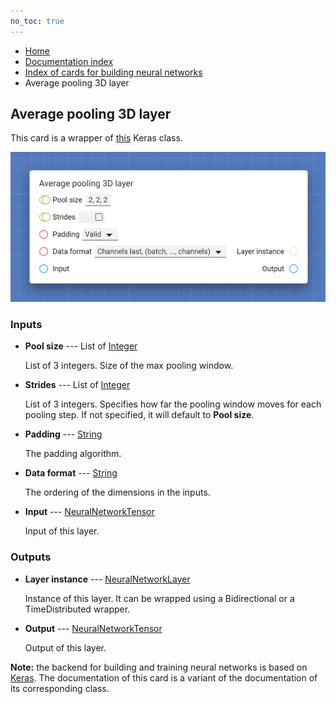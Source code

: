 ```yaml
---
no_toc: true
---
```


<ul class="breadcrumb">
    <li><a href="">Home</a></li>
    <li><a href="documentation">Documentation index</a></li>
    <li><a href="neural_network_cards/">Index of cards for building neural networks</a></li>
    <li>Average pooling 3D layer</li>
</ul>

## Average pooling 3D layer

This card is a wrapper of [this](https://keras.io/api/layers/pooling_layers/average_pooling3d/) Keras class.

!["Average pooling 3D layer" card](assets/img/neural_network_cards/layer_AveragePooling3D.png)


### Inputs


* **Pool size** --- List of [Integer](types/Integer)

  List of 3 integers. Size of the max pooling window.

* **Strides** --- List of [Integer](types/Integer)

  List of 3 integers. Specifies how far the pooling window moves for each pooling step. If not specified, it will default to **Pool size**.

* **Padding** --- [String](types/String)

  The padding algorithm.

* **Data format** --- [String](types/String)

  The ordering of the dimensions in the inputs.

* **Input** --- [NeuralNetworkTensor](types/NeuralNetworkTensor)

  Input of this layer.





### Outputs


* **Layer instance** --- [NeuralNetworkLayer](types/NeuralNetworkLayer)

  Instance of this layer. It can be wrapped using a Bidirectional or a TimeDistributed wrapper.

* **Output** --- [NeuralNetworkTensor](types/NeuralNetworkTensor)

  Output of this layer.






**Note:** the backend for building and training neural networks is based on [Keras](https://keras.io/). The documentation of this card is a variant of the documentation of its corresponding class.